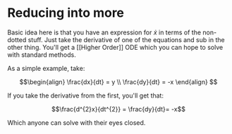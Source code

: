 # Reducing into more

Basic idea here is that you have an expression for $\dot{x}$ in terms of the non-dotted stuff. Just take the derivative of one of the equations and sub in the other thing. You'll get a [[Higher Order]] ODE which you can hope to solve with standard methods.

As a simple example, take:

$$\begin{align}
\frac{dx}{dt} = y \\
\frac{dy}{dt} = -x
\end{align}
$$

If you take the derivative from the first, you'll get that:

$$\frac{d^{2}x}{dt^{2}} = \frac{dy}{dt}= -x$$

Which anyone can solve with their eyes closed.
